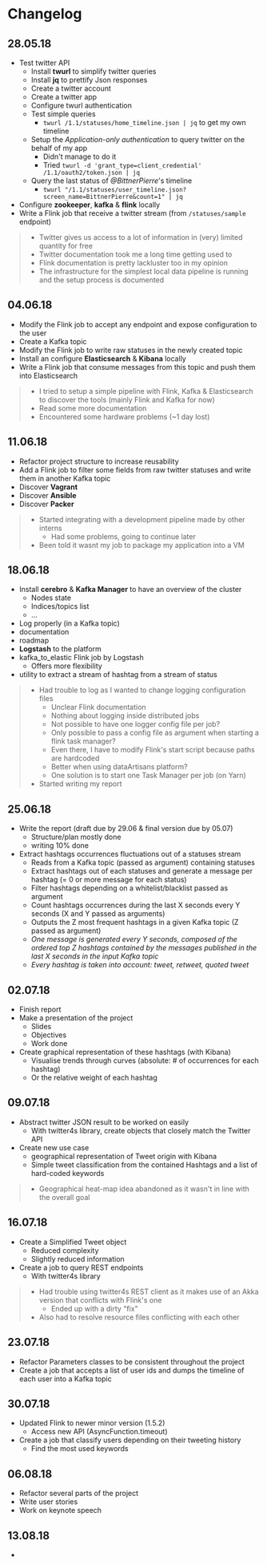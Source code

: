 # Changelog



## 28.05.18

* Test twitter API
  * Install **twurl** to simplify twitter queries
  * Install **jq** to prettify Json responses
  * Create a twitter account
  * Create a twitter app
  * Configure twurl authentication
  * Test simple queries
    * `twurl /1.1/statuses/home_timeline.json | jq` to get my own timeline
  * Setup the _Application-only authentication_ to query twitter on the behalf of my app
    * Didn't manage to do it
    * Tried `twurl -d 'grant_type=client_credential' /1.1/oauth2/token.json | jq`
  * Query the last status of _@BittnerPierre_'s timeline
    * `twurl "/1.1/statuses/user_timeline.json?screen_name=BittnerPierre&count=1" | jq`
* Configure **zookeeper**, **kafka** & **flink** locally
* Write a Flink job that receive a twitter stream \(from `/statuses/sample` endpoint\)

> * Twitter gives us access to a lot of information in \(very\) limited quantity for free
> * Twitter documentation took me a long time getting used to
> * Flink documentation is pretty lackluster too in my opinion
> * The infrastructure for the simplest local data pipeline is running and the setup process is documented

## 04.06.18

* Modify the Flink job to accept any endpoint and expose configuration to the user
* Create a Kafka topic
* Modify the Flink job to write raw statuses in the newly created topic
* Install an configure **Elasticsearch** & **Kibana** locally
* Write a Flink job that consume messages from this topic and push them into Elasticsearch

> * I tried to setup a simple pipeline with Flink, Kafka & Elasticsearch to discover the tools \(mainly Flink and Kafka for now\)
> * Read some more documentation
> * Encountered some hardware problems \(~1 day lost\)

## 11.06.18

* Refactor project structure to increase reusability
* Add a Flink job to filter some fields from raw twitter statuses and write them in another Kafka topic
* Discover **Vagrant**
* Discover **Ansible**
* Discover **Packer**

> * Started integrating with a development pipeline made by other interns
>   * Had some problems, going to continue later
> * Been told it wasnt my job to package my application into a VM

## 18.06.18

* Install **cerebro** & **Kafka Manager** to have an overview of the cluster
  * Nodes state
  * Indices/topics list
  * …
* Log properly \(in a Kafka topic\)
* documentation
* roadmap
* **Logstash** to the platform
* kafka\_to\_elastic Flink job by Logstash
  * Offers more flexibility
* utility to extract a stream of hashtag from a stream of status

> * Had trouble to log as I wanted to change logging configuration files
>   * Unclear Flink documentation
>   * Nothing about logging inside distributed jobs
>   * Not possible to have one logger config file per job?
>   * Only possible to pass a config file as argument when starting a flink task manager?
>   * Even there, I have to modify Flink's start script because paths are hardcoded
>   * Better when using dataArtisans platform?
>   * One solution is to start one Task Manager per job \(on Yarn\)
> * Started writing my report

## 25.06.18

* Write the report \(draft due by 29.06 & final version due by 05.07\)
  * Structure/plan mostly done
  * writing 10% done
* Extract hashtags occurrences fluctuations out of a statuses stream
  * Reads from a Kafka topic \(passed as argument\) containing statuses
  * Extract hashtags out of each statuses and generate a message per hashtag \(= 0 or more message for each status\)
  * Filter hashtags depending on a whitelist/blacklist passed as argument
  * Count hashtags occurrences during the last X seconds every Y seconds \(X and Y passed as arguments\)
  * Outputs the Z most frequent hashtags in a given Kafka topic \(Z passed as argument\)
  * _One message is generated every Y seconds, composed of the ordered top Z hashtags contained by the messages published in the last X seconds in the input Kafka topic_
  * _Every hashtag is taken into account: tweet, retweet, quoted tweet_

## 02.07.18

* Finish report
* Make a presentation of the project
  * Slides
  * Objectives
  * Work done
* Create graphical representation of these hashtags \(with Kibana\)
  * Visualise trends through curves \(absolute: \# of occurrences for each hashtag\)
  * Or the relative weight of each hashtag

## 09.07.18

* Abstract twitter JSON result to be worked on easily
  * With twitter4s library, create objects that closely match the Twitter API
* Create new use case
  * geographical representation of Tweet origin with Kibana
  * Simple tweet classification from the contained Hashtags and a list of hard-coded keywords

> * Geographical heat-map idea abandoned as it wasn't in line with the overall goal

## 16.07.18

* Create a Simplified Tweet object
  * Reduced complexity
  * Slightly reduced information
* Create a job to query REST endpoints
  * With twitter4s library

> * Had trouble using twitter4s REST client as it makes use of an Akka version that conflicts with Flink's one
>   * Ended up with a dirty "fix"
> * Also had to resolve resource files conflicting with each other

## 23.07.18

* Refactor Parameters classes to be consistent throughout the project
* Create a job that accepts a list of user ids and dumps the timeline of each user into a Kafka topic

## 30.07.18

* Updated Flink to newer minor version \(1.5.2\)
  * Access new API \(AsyncFunction.timeout\)
* Create a job that classify users depending on their tweeting history
  * Find the most used keywords

## 06.08.18

* Refactor several parts of the project
* Write user stories
* Work on keynote speech

## 13.08.18

* 
